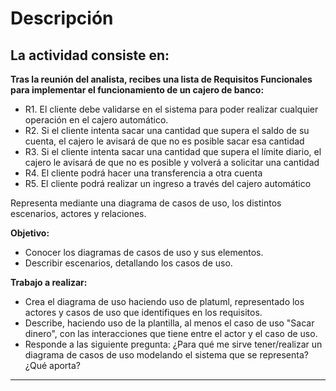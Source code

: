 # Descripción
## La actividad consiste en:

**Tras la reunión del analista, recibes una lista de Requisitos Funcionales para implementar el funcionamiento de un cajero de banco:**
- R1. El cliente debe validarse en el sistema para poder realizar cualquier operación en el cajero automático.
- R2. Si el cliente intenta sacar una cantidad que supera el saldo de su cuenta, el cajero le avisará de que no es posible sacar esa cantidad
- R3. Si el cliente intenta sacar una cantidad que supera el límite diario, el cajero le avisará de que no es posible y volverá a solicitar una cantidad
- R4. El cliente podrá hacer una transferencia a otra cuenta
- R5. El cliente podrá realizar un ingreso a través del cajero automático

Representa mediante una diagrama de casos de uso, los distintos escenarios, actores y relaciones.

**Objetivo:**

- Conocer los diagramas de casos de uso y sus elementos.
- Describir escenarios, detallando los casos de uso.

**Trabajo a realizar:**

- Crea el diagrama de uso haciendo uso de platuml, representado los actores y casos de uso que identifiques en los requisitos.
- Describe, haciendo uso de la plantilla, al menos el caso de uso "Sacar dinero", con las interacciones que tiene entre el actor y el caso de uso.
- Responde a las siguiente pregunta: ¿Para qué me sirve tener/realizar un diagrama de casos de uso modelando el sistema que se representa? ¿Qué aporta?

---

